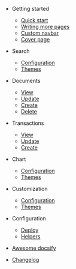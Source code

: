 - Getting started

  - [Quick start](/#/docs/quickstart.md)
  - [Writing more pages](more-pages.md)
  - [Custom navbar](custom-navbar.md)
  - [Cover page](cover.md)

- Search
  - [Configuration](configuration.md)
  - [Themes](themes.md)
  
- Documents
  - [View](configuration.md)
  - [Update](themes.md)
  - [Create](configuration.md)
  - [Delete](themes.md)

- Transactions
  - [View](configuration.md)
  - [Update](themes.md)
  - [Create](configuration.md)

- Chart
  - [Configuration](configuration.md)
  - [Themes](themes.md)

- Customization
  - [Configuration](configuration.md)
  - [Themes](themes.md)

- Configuration
  - [Deploy](deploy.md)
  - [Helpers](helpers.md)

- [Awesome docsify](awesome.md)
- [Changelog](changelog.md)
